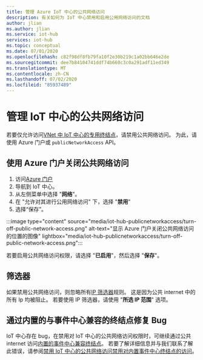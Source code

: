```yaml
---
title: 管理 Azure IoT 中心的公共网络访问
description: 有关如何为 IoT 中心禁用和启用公用网络访问的文档
author: jlian
ms.author: jlian
ms.service: iot-hub
services: iot-hub
ms.topic: conceptual
ms.date: 07/01/2020
ms.openlocfilehash: c82f98df8fb79fa10f2e30b219c1a02bb646e2de
ms.sourcegitcommit: dee7b84104741ddf74b660c3c0a291adf11ed349
ms.translationtype: MT
ms.contentlocale: zh-CN
ms.lasthandoff: 07/02/2020
ms.locfileid: "85937489"
---
```

# <a name="managing-public-network-access-for-your-iot-hub"></a>管理 IoT 中心的公共网络访问

若要仅允许访问[VNet 中 IoT 中心的专用终结点](virtual-network-support.md)，请禁用公共网络访问。 为此，请使用 Azure 门户或 `publicNetworkAccess` API。 

## <a name="turn-off-public-network-access-using-azure-portal"></a>使用 Azure 门户关闭公共网络访问

1. 访问[Azure 门户](https://portal.azure.com)
2. 导航到 IoT 中心。
3. 从左侧菜单中选择 "**网络**"。
4. 在 "允许对其进行公用网络访问" 下，选择 "**禁用**"
5. 选择“保存”。

:::image type="content" source="media/iot-hub-publicnetworkaccess/turn-off-public-network-access.png" alt-text="显示 Azure 门户关闭公共网络访问的位置的图像" lightbox="media/iot-hub-publicnetworkaccess/turn-off-public-network-access.png":::

若要启用公共网络访问权限，请选择 "**已启用**"，然后选择 "**保存**"。

## <a name="ip-filter"></a>筛选器 

如果禁用公共网络访问，则忽略所有[IP 筛选器](iot-hub-ip-filtering.md)规则。 这是因为公共 internet 中的所有 Ip 均被阻止。 若要使用 IP 筛选器，请使用 "**所选 IP 范围**" 选项。

## <a name="bug-fix-with-built-in-event-hub-compatible-endpoint"></a>通过内置的与事件中心兼容的终结点修复 Bug

IoT 中心存在 bug，在禁用对 IoT 中心的公共网络访问权限时，可继续通过公共 internet 访问[内置的事件中心兼容终结点](iot-hub-devguide-messages-read-builtin.md)。 若要了解详细信息并与我们联系了解此错误，请参阅[禁用 IoT 中心的公共网络访问禁用对内置事件中心终结点的访问](https://azure.microsoft.com/updates/iot-hub-public-network-access-bug-fix)。